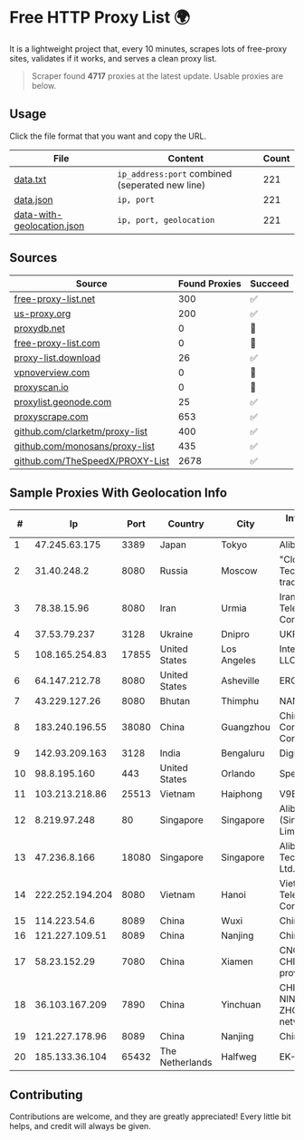 
# Free HTTP Proxy List 🌍

It is a lightweight project that, every 10 minutes, scrapes lots of free-proxy sites, validates if it works, and serves a clean proxy list.


> Scraper found **4717** proxies at the latest update. Usable proxies are below.

## Usage

Click the file format that you want and copy the URL.


|File|Content|Count|
|----|-------|-----|
|[data.txt](https://raw.githubusercontent.com/themiralay/Proxy-List-World/master/data.txt)|`ip_address:port` combined (seperated new line)|221|
|[data.json](https://raw.githubusercontent.com/themiralay/Proxy-List-World/master/data.json)|`ip, port`|221|
|[data-with-geolocation.json](https://raw.githubusercontent.com/themiralay/Proxy-List-World/master/data-with-geolocation.json)|`ip, port, geolocation`|221|

## Sources

|Source|Found Proxies|Succeed|
|------|-------------|-------|
|[free-proxy-list.net](https://free-proxy-list.net)|300|✅|
|[us-proxy.org](https://www.us-proxy.org)|200|✅|
|[proxydb.net](http://proxydb.net)|0|🚫|
|[free-proxy-list.com](https://free-proxy-list.com/?page=&port=&type%5B%5D=http&type%5B%5D=https&up_time=0&search=Search)|0|🚫|
|[proxy-list.download](https://www.proxy-list.download/HTTP)|26|✅|
|[vpnoverview.com](https://vpnoverview.com/privacy/anonymous-browsing/free-proxy-servers)|0|🚫|
|[proxyscan.io](https://www.proxyscan.io)|0|🚫|
|[proxylist.geonode.com](https://proxylist.geonode.com/api/proxy-list?limit=300&page=1&sort_by=lastChecked&sort_type=desc&protocols=http,https)|25|✅|
|[proxyscrape.com](https://api.proxyscrape.com/v2/?request=displayproxies&protocol=http&timeout=10000&country=all&ssl=all&anonymity=all)|653|✅|
|[github.com/clarketm/proxy-list](https://raw.githubusercontent.com/clarketm/proxy-list/master/proxy-list-raw.txt)|400|✅|
|[github.com/monosans/proxy-list](https://raw.githubusercontent.com/monosans/proxy-list/main/proxies/http.txt)|435|✅|
|[github.com/TheSpeedX/PROXY-List](https://raw.githubusercontent.com/TheSpeedX/PROXY-List/master/http.txt)|2678|✅|


## Sample Proxies With Geolocation Info

|#|Ip|Port|Country|City|Internet Service Provider|
|-|--|----|-------|----|-------------------------|
|1|47.245.63.175|3389|Japan|Tokyo|Alibaba Cloud LLC|
|2|31.40.248.2|8080|Russia|Moscow|"Cloud Technologies" LLC trading as Cloud.ru|
|3|78.38.15.96|8080|Iran|Urmia|Iran Telecommunication Company PJS|
|4|37.53.79.237|3128|Ukraine|Dnipro|UKRTELECOM|
|5|108.165.254.83|17855|United States|Los Angeles|Internet Utilities NA LLC|
|6|64.147.212.78|8080|United States|Asheville|ERC Broadband|
|7|43.229.127.26|8080|Bhutan|Thimphu|NANO|
|8|183.240.196.55|38080|China|Guangzhou|China Mobile Communications Corporation|
|9|142.93.209.163|3128|India|Bengaluru|DigitalOcean, LLC|
|10|98.8.195.160|443|United States|Orlando|Spectrum|
|11|103.213.218.86|25513|Vietnam|Haiphong|V9ERP|
|12|8.219.97.248|80|Singapore|Singapore|Alibaba Cloud (Singapore) Private Limited|
|13|47.236.8.166|18080|Singapore|Singapore|Alibaba (US) Technology Co., Ltd.|
|14|222.252.194.204|8080|Vietnam|Hanoi|VietNam Post and Telecom Corporation|
|15|114.223.54.6|8089|China|Wuxi|Chinanet|
|16|121.227.109.51|8089|China|Nanjing|China Telecom|
|17|58.23.152.29|7080|China|Xiamen|CNCGroup CHINA169 FuJian province network|
|18|36.103.167.209|7890|China|Yinchuan|CHINANET NINGXIA province ZHONGWEI IDC network|
|19|121.227.178.96|8089|China|Nanjing|China Telecom|
|20|185.133.36.104|65432|The Netherlands|Halfweg|EK-Media B.V.|



## Contributing

Contributions are welcome, and they are greatly appreciated! Every
little bit helps, and credit will always be given.

